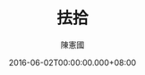 ---
issue: 175
title: 抾拾
author: 陳憲國
date: 2016-06-02T00:00:00.000+08:00
topic: 懷想
difficulty: 1
wikidata: Q98095545
wikidata_link: https://www.wikidata.org/wiki/Q98095545
---
